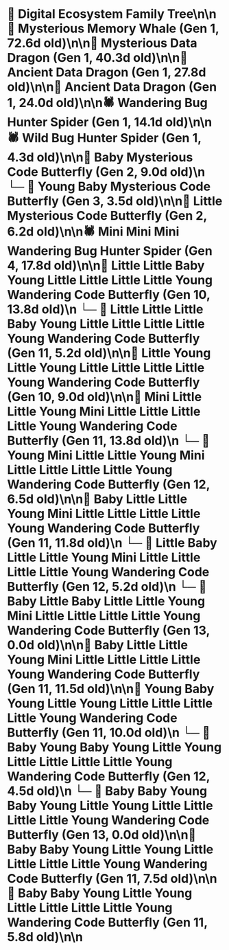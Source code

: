 # 🌳 Digital Ecosystem Family Tree\n\n🐋 Mysterious Memory Whale (Gen 1, 72.6d old)\n\n🐉 Mysterious Data Dragon (Gen 1, 40.3d old)\n\n🐉 Ancient Data Dragon (Gen 1, 27.8d old)\n\n🐉 Ancient Data Dragon (Gen 1, 24.0d old)\n\n🕷️ Wandering Bug Hunter Spider (Gen 1, 14.1d old)\n\n🕷️ Wild Bug Hunter Spider (Gen 1, 4.3d old)\n\n🦋 Baby Mysterious Code Butterfly (Gen 2, 9.0d old)\n  └─ 🦋 Young Baby Mysterious Code Butterfly (Gen 3, 3.5d old)\n\n🦋 Little Mysterious Code Butterfly (Gen 2, 6.2d old)\n\n🕷️ Mini Mini Mini Wandering Bug Hunter Spider (Gen 4, 17.8d old)\n\n🦋 Little Little Baby Young Little Little Little Little Young Wandering Code Butterfly (Gen 10, 13.8d old)\n  └─ 🦋 Little Little Little Baby Young Little Little Little Little Young Wandering Code Butterfly (Gen 11, 5.2d old)\n\n🦋 Little Young Little Young Little Little Little Little Young Wandering Code Butterfly (Gen 10, 9.0d old)\n\n🦋 Mini Little Little Young Mini Little Little Little Little Young Wandering Code Butterfly (Gen 11, 13.8d old)\n  └─ 🦋 Young Mini Little Little Young Mini Little Little Little Little Young Wandering Code Butterfly (Gen 12, 6.5d old)\n\n🦋 Baby Little Little Young Mini Little Little Little Little Young Wandering Code Butterfly (Gen 11, 11.8d old)\n  └─ 🦋 Little Baby Little Little Young Mini Little Little Little Little Young Wandering Code Butterfly (Gen 12, 5.2d old)\n    └─ 🦋 Baby Little Baby Little Little Young Mini Little Little Little Little Young Wandering Code Butterfly (Gen 13, 0.0d old)\n\n🦋 Baby Little Little Young Mini Little Little Little Little Young Wandering Code Butterfly (Gen 11, 11.5d old)\n\n🦋 Young Baby Young Little Young Little Little Little Little Young Wandering Code Butterfly (Gen 11, 10.0d old)\n  └─ 🦋 Baby Young Baby Young Little Young Little Little Little Little Young Wandering Code Butterfly (Gen 12, 4.5d old)\n    └─ 🦋 Baby Baby Young Baby Young Little Young Little Little Little Little Young Wandering Code Butterfly (Gen 13, 0.0d old)\n\n🦋 Baby Baby Young Little Young Little Little Little Little Young Wandering Code Butterfly (Gen 11, 7.5d old)\n\n🦋 Baby Baby Young Little Young Little Little Little Little Young Wandering Code Butterfly (Gen 11, 5.8d old)\n\n